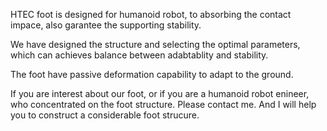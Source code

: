 HTEC foot is designed for humanoid robot, to absorbing the contact impace, also garantee the supporting stability.

We have designed the structure and selecting the optimal parameters, which can achieves balance between adabtablity and stability.

The foot have passive deformation capability to adapt to the ground.

If you are interest about our foot, or if you are a humanoid robot enineer, who concentrated on the foot structure. Please contact me. And I will help you to construct a considerable foot strucure. 
